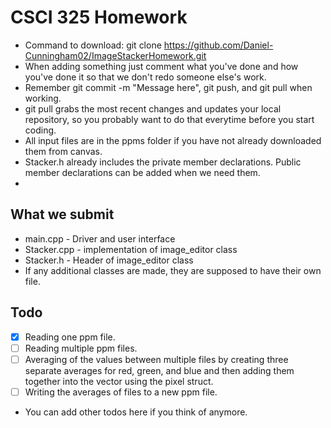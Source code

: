 # CSCI 325 Homework

* Command to download: git clone https://github.com/Daniel-Cunningham02/ImageStackerHomework.git
* When adding something just comment what you've done and how you've done it so that we don't redo someone else's work.
* Remember git commit -m "Message here", git push, and git pull when working.
* git pull grabs the most recent changes and updates your local repository, so you probably want to do that everytime before you start coding.
* All input files are in the ppms folder if you have not already downloaded them from canvas.
* Stacker.h already includes the private member declarations. Public member declarations can be added when we need them.
* 

## What we submit
* main.cpp - Driver and user interface
* Stacker.cpp - implementation of image_editor class
* Stacker.h - Header of image_editor class
* If any additional classes are made, they are supposed to have their own file.

## Todo

- [X] Reading one ppm file.
- [ ] Reading multiple ppm files.
- [ ] Averaging of the values between multiple files by creating three separate averages for red, green, and blue and then adding them together into the vector using the pixel struct.
- [ ] Writing the averages of files to a new ppm file.

* You can add other todos here if you think of anymore.
